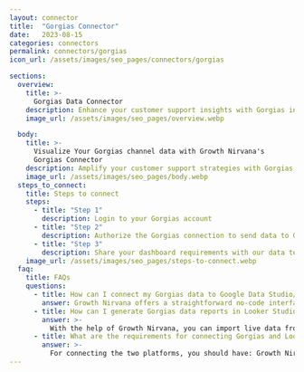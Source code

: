 ```yaml
---
layout: connector
title:  "Gorgias Connector"
date:   2023-08-15
categories: connectors
permalink: connectors/gorgias
icon_url: /assets/images/seo_pages/connectors/gorgias

sections:
  overview:
    title: >-
      Gorgias Data Connector
    description: Enhance your customer support insights with Gorgias integration. Seamlessly merge customer interaction data from Gorgias with Looker Studio's analytical capabilities, unlocking insights that shape support strategies, agent performance, and operational excellence.
    image_url: /assets/images/seo_pages/overview.webp

  body:
    title: >-
      Visualize Your Gorgias channel data with Growth Nirvana's
      Gorgias Connector
    description: Amplify your customer support strategies with Gorgias insights integrated into Looker Studio.
    image_url: /assets/images/seo_pages/body.webp
  steps_to_connect:
    title: Steps to connect
    steps:
      - title: "Step 1"
        description: Login to your Gorgias account
      - title: "Step 2"
        description: Authorize the Gorgias connection to send data to Growth Nirvana
      - title: "Step 3"
        description: Share your dashboard requirements with our data team. We will build the report for you.
    image_url: /assets/images/seo_pages/steps-to-connect.webp
  faq:
    title: FAQs
    questions:
      - title: How can I connect my Gorgias data to Google Data Studio/Looker Studio?
        answer: Growth Nirvana offers a straightforward no-code interface to connect to Gorgias data sources.
      - title: How can I generate Gorgias data reports in Looker Studio?
        answer: >-
          With the help of Growth Nirvana, you can import live data from Gorgias into Looker Studio. These data can be viewed in charts, tables, and dashboards to generate branded reports that can be shared instantly.
      - title: What are the requirements for connecting Gorgias and Looker Studio?
        answer: >-
          For connecting the two platforms, you should have: Growth Nirvana Account and Gorgias Ads Account
---
```

